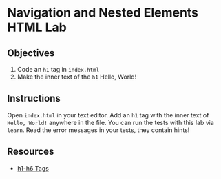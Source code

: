 # Navigation and Nested Elements HTML Lab

## Objectives

1. Code an `h1` tag in `index.html`
2. Make the inner text of the `h1` Hello, World!

## Instructions

Open `index.html` in your text editor. Add an `h1` tag with the inner text of `Hello, World!` anywhere in the file. You can run the tests with this lab via `learn`. Read the error messages in your tests, they contain hints!

## Resources

* [h1-h6 Tags](https://www.w3schools.com/tags/tag_hn.asp)
